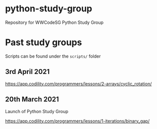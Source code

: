 # python-study-group

Repository for WWCodeSG Python Study Group


# Past study groups
Scripts can be found under the `scripts/` folder

## 3rd April 2021
https://app.codility.com/programmers/lessons/2-arrays/cyclic_rotation/

## 20th March 2021

Launch of Python Study Group

https://app.codility.com/programmers/lessons/1-iterations/binary_gap/
